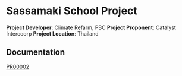 # Sassamaki School Project

**Project Developer**: Climate Refarm, PBC
**Project Proponent**: Catalyst Intercoorp
**Project Location**: Thailand

## Documentation

[PR00002](https://www.notion.so/climaterefarm/PR00002-Sassamaki-School-Project-3ee7f8b7550d4db2bb8bc9b383c6ec63?pvs=4)
